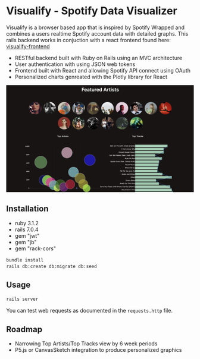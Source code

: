 # Visualify - Spotify Data Visualizer

Visualify is a browser based app that is inspired by Spotify Wrapped and combines a users realtime Spotify account data with detailed graphs. This rails backend works in conjuction with a react frontend found here: [visualify-frontend](https://github.com/gracemanzon/visualify-frontend)

- RESTful backend built with Ruby on Rails using an MVC architecture
- User authentication with using JSON web tokens
- Frontend built with React and allowing Spotify API connect using OAuth
- Personalized charts genreated with the Plotly library for React

![screenshot](/assets/visualify-preview.png)

## Installation

- ruby 3.1.2
- rails 7.0.4
- gem "jwt"
- gem "jb"
- gem "rack-cors"

```bash
bundle install
rails db:create db:migrate db:seed
```

## Usage

```bash
rails server
```

You can test web requests as documented in the `requests.http` file.

## Roadmap

- Narrowing Top Artists/Top Tracks view by 6 week periods
- P5.js or CanvasSketch integration to produce personalized graphics
